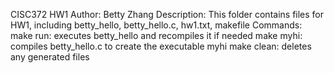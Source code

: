 CISC372 HW1
Author: Betty Zhang
Description: This folder contains files for HW1, including betty_hello, betty_hello.c, hw1.txt, makefile
Commands: 
make run: executes betty_hello and recompiles it if needed
make myhi: compiles betty_hello.c to create the executable myhi
make clean: deletes any generated files